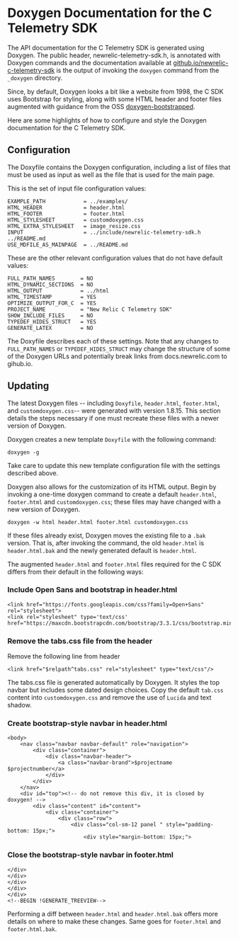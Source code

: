 # Doxygen Documentation for the C Telemetry SDK

The API documentation for the C Telemetry SDK is generated using Doxygen.  The public
header, newrelic-telemetry-sdk.h, is annotated with Doxygen commands and the documentation
available at [github.io/newrelic-c-telemetry-sdk](https://newrelic.github.io/newrelic-c-telemetry-sdk/index.html)
is the output of invoking the `doxygen` command from the `_doxygen` directory.

Since, by default, Doxygen looks a bit like a website from 1998, the C SDK
uses Bootstrap for styling, along with some HTML header and footer files 
augmented with guidance from the OSS
[doxygen-bootstrapped](https://github.com/Velron/doxygen-bootstrapped/).

Here are some highlights of how to configure and style the Doxygen documentation
for the C Telemetry SDK.

## Configuration

The Doxyfile contains the Doxygen configuration, including a list of files
that must be used as input as well as the file that is used for the main
page.

This is the set of input file configuration values:

```
EXAMPLE_PATH            = ../examples/
HTML_HEADER             = header.html
HTML_FOOTER             = footer.html
HTML_STYLESHEET         = customdoxygen.css
HTML_EXTRA_STYLESHEET   = image_resize.css
INPUT                   = ../include/newrelic-telemetry-sdk.h ../README.md 
USE_MDFILE_AS_MAINPAGE  = ../README.md
```

These are the other relevant configuration values that do not have
default values:

```
FULL_PATH_NAMES        = NO
HTML_DYNAMIC_SECTIONS  = NO
HTML_OUTPUT            = ../html
HTML_TIMESTAMP         = YES
OPTIMIZE_OUTPUT_FOR_C  = YES
PROJECT_NAME           = "New Relic C Telemetry SDK"
SHOW_INCLUDE_FILES     = NO
TYPEDEF_HIDES_STRUCT   = YES
GENERATE_LATEX         = NO
```

The Doxyfile describes each of these settings. Note that any changes to 
`FULL_PATH_NAMES` or `TYPEDEF_HIDES_STRUCT` may change the structure of 
some of the Doxygen URLs and potentially break links from docs.newrelic.com
to gihub.io.

## Updating

The latest Doxygen files -- including `Doxyfile`, `header.html`, `footer.html`, 
and `customdoxygen.css`-- were generated with version 1.8.15. This section
details the steps necessary if one must recreate these files with a newer
version of Doxygen.

Doxygen creates a new template `Doxyfile` with the following command:

```
doxygen -g
```

Take care to update this new template configuration file with the 
settings described above.

Doxygen also allows for the customization of its HTML output.  Begin 
by invoking a one-time doxygen command to create a default `header.html`, 
`footer.html` and `customdoxygen.css`; these files may have changed 
with a new version of Doxygen.

```
doxygen -w html header.html footer.html customdoxygen.css
```

If these files already exist, Doxygen moves the existing file to a `.bak`
version.  That is, after invoking the command, the old `header.html` is
`header.html.bak` and the newly generated default is `header.html`.

The augmented `header.html` and `footer.html` files required for the C SDK 
differs from their default in the following ways:

### Include Open Sans and bootstrap in header.html

```
<link href="https://fonts.googleapis.com/css?family=Open+Sans" rel="stylesheet">
<link rel="stylesheet" type='text/css' href="https://maxcdn.bootstrapcdn.com/bootstrap/3.3.1/css/bootstrap.min.css">
```

### Remove the tabs.css file from the header

Remove the following line from header

```
<link href="$relpath^tabs.css" rel="stylesheet" type="text/css"/>
```

The tabs.css file is generated automatically by Doxygen.  It styles the top navbar 
but includes some dated design choices.  Copy the default `tab.css` content into 
`customdoxygen.css` and remove the use of `Lucida` and text shadow.

### Create bootstrap-style navbar in header.html

```
<body>
    <nav class="navbar navbar-default" role="navigation">
        <div class="container">
            <div class="navbar-header">
                <a class="navbar-brand">$projectname $projectnumber</a>
            </div>
        </div>
    </nav>
    <div id="top"><!-- do not remove this div, it is closed by doxygen! -->
        <div class="content" id="content">
            <div class="container">
                <div class="row">
                    <div class="col-sm-12 panel " style="padding-bottom: 15px;">
                        <div style="margin-bottom: 15px;">
```

### Close the bootstrap-style navbar in footer.html

```
</div>
</div>
</div>
</div>
</div>
<!--BEGIN !GENERATE_TREEVIEW-->
```

Performing a diff between `header.html` and `header.html.bak` offers more details
on where to make these changes.  Same goes for `footer.html` and `footer.html.bak`.
